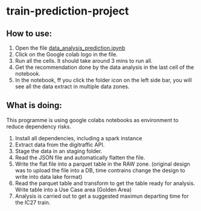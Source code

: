 # train-prediction-project

## How to use:

1. Open the file [data_analysis_prediction.ipynb](https://github.com/adrian-ja-projects/train-prediction-project/blob/main/data_analysis_train_prediction.ipynb)
2. Click on the Google colab logo in the file.
3. Run all the cells. It should take around 3 mins to run all.
4. Get the recommendation done by the data analysis in the last cell of the notebook.
5. In the notebook, ff you click the folder icon on the left side bar, you will see all the data extract in multiple data zones.

## What is doing:

This programme is using google colabs notebooks as environment to reduce dependency risks. 
1. Install all dependencies, including a spark instance
2. Extract data from the digitraffic API.
3. Stage the data in an staging folder. 
4. Read the JSON file and automatically flatten the file.
5. Write the flat file into a parquet table in the RAW zone. (original design was to upload the file into a DB, time contrains change the design to write into data lake format)
6. Read the parquet table and transform to get the table ready for analysis. Write table into a Use Case area (Golden Area)
7. Analysis is carried out to get a suggested maximun departing time for the IC27 train.
